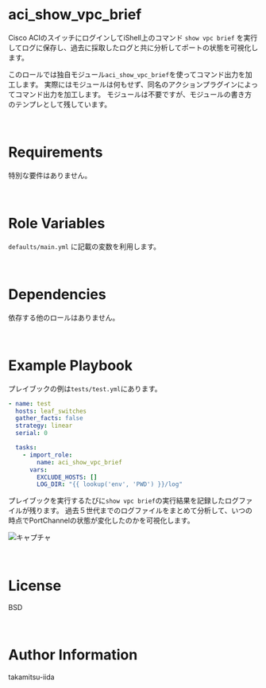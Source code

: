 # aci_show_vpc_brief

Cisco ACIのスイッチにログインしてiShell上のコマンド `show vpc brief` を実行してログに保存し、過去に採取したログと共に分析してポートの状態を可視化します。

このロールでは独自モジュール`aci_show_vpc_brief`を使ってコマンド出力を加工します。
実際にはモジュールは何もせず、同名のアクションプラグインによってコマンド出力を加工します。
モジュールは不要ですが、モジュールの書き方のテンプレとして残しています。

<BR>

# Requirements

特別な要件はありません。

<BR>

# Role Variables

`defaults/main.yml` に記載の変数を利用します。

<BR>

# Dependencies

依存する他のロールはありません。

<BR>

# Example Playbook

プレイブックの例は`tests/test.yml`にあります。

```yml
- name: test
  hosts: leaf_switches
  gather_facts: false
  strategy: linear
  serial: 0

  tasks:
    - import_role:
        name: aci_show_vpc_brief
      vars:
        EXCLUDE_HOSTS: []
        LOG_DIR: "{{ lookup('env', 'PWD') }}/log"
```

プレイブックを実行するたびに`show vpc brief`の実行結果を記録したログファイルが残ります。
過去５世代までのログファイルをまとめて分析して、いつの時点でPortChannelの状態が変化したのかを可視化します。

![キャプチャ](https://user-images.githubusercontent.com/21165341/124754895-ae116a80-df65-11eb-95b8-0a4a65f215bb.PNG)

<BR>

# License

BSD

<BR>

# Author Information

takamitsu-iida
